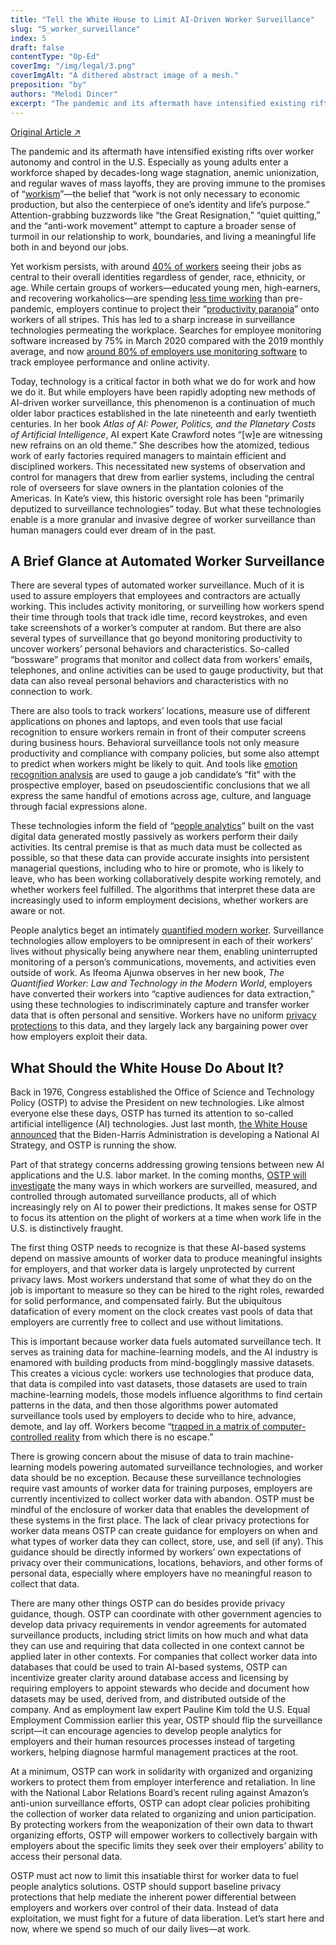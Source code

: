 ```yaml
---
title: "Tell the White House to Limit AI-Driven Worker Surveillance"
slug: "5_worker_surveillance"
index: 5
draft: false
contentType: "Op-Ed"
coverImg: "/img/legal/3.png"
coverImgAlt: "A dithered abstract image of a mesh."
preposition: "by"
authors: "Melodi Dincer"
excerpt: "The pandemic and its aftermath have intensified existing rifts over worker autonomy and control in the U.S., including the many ways in which workers are surveilled, measured, and controlled through automated surveillance products. Most workers understand that some of what they do on the job is important to measure so they can be hired to the right roles, rewarded for solid performance, and compensated fairly. But the ubiquitous datafication of every moment on the clock creates vast pools of data that employers are currently free to collect and use without limitations."
---
```


[Original Article ↗](https://techpolicy.press/tell-the-white-house-to-limit-ai-driven-worker-surveillance/)

The pandemic and its aftermath have intensified existing rifts over worker autonomy and control in the U.S. Especially as young adults enter a workforce shaped by decades-long wage stagnation, anemic unionization, and regular waves of mass layoffs, they are proving immune to the promises of “[workism](https://www.theatlantic.com/ideas/archive/2019/02/religion-workism-making-americans-miserable/583441/)”—the belief that “work is not only necessary to economic production, but also the centerpiece of one’s identity and life’s purpose.” Attention-grabbing buzzwords like “the Great Resignation,” “quiet quitting,” and the “anti-work movement” attempt to capture a broader sense of turmoil in our relationship to work, boundaries, and living a meaningful life both in and beyond our jobs.

Yet workism persists, with around [40% of workers](https://www.pewresearch.org/social-trends/2023/03/30/how-americans-view-their-jobs/#how-workers-see-their-job) seeing their jobs as central to their overall identities regardless of gender, race, ethnicity, or age. While certain groups of workers—educated young men, high-earners, and recovering workaholics—are spending [less time working](https://www.bloomberg.com/news/articles/2023-04-05/americans-emulate-europe-and-work-less-posing-problem-for-fed) than pre-pandemic, employers continue to project their “[productivity paranoia](https://www.microsoft.com/en-us/worklab/work-trend-index/hybrid-work-is-just-work)” onto workers of all stripes. This has led to a sharp increase in surveillance technologies permeating the workplace. Searches for employee monitoring software increased by 75% in March 2020 compared with the 2019 monthly average, and now [around 80% of employers use monitoring software](https://www.cnbc.com/2023/04/24/employee-surveillance-is-on-the-rise-that-could-backfire-on-employers.html) to track employee performance and online activity.

Today, technology is a critical factor in both what we do for work and how we do it. But while employers have been rapidly adopting new methods of AI-driven worker surveillance, this phenomenon is a continuation of much older labor practices established in the late nineteenth and early twentieth centuries. In her book *Atlas of AI: Power, Politics, and the Planetary Costs of Artificial Intelligence*, AI expert Kate Crawford notes “[w]e are witnessing new refrains on an old theme.” She describes how the atomized, tedious work of early factories required managers to maintain efficient and disciplined workers. This necessitated new systems of observation and control for managers that drew from earlier systems, including the central role of overseers for slave owners in the plantation colonies of the Americas. In Kate’s view, this historic oversight role has been “primarily deputized to surveillance technologies” today. But what these technologies enable is a more granular and invasive degree of worker surveillance than human managers could ever dream of in the past.

## A Brief Glance at Automated Worker Surveillance

There are several types of automated worker surveillance. Much of it is used to assure employers that employees and contractors are actually working. This includes activity monitoring, or surveilling how workers spend their time through tools that track idle time, record keystrokes, and even take screenshots of a worker’s computer at random. But there are also several types of surveillance that go beyond monitoring productivity to uncover workers’ personal behaviors and characteristics. So-called “bossware” programs that monitor and collect data from workers’ emails, telephones, and online activities can be used to gauge productivity, but that data can also reveal personal behaviors and characteristics with no connection to work. 

There are also tools to track workers’ locations, measure use of different applications on phones and laptops, and even tools that use facial recognition to ensure workers remain in front of their computer screens during business hours. Behavioral surveillance tools not only measure productivity and compliance with company policies, but some also attempt to predict when workers might be likely to quit. And tools like [emotion recognition analysis](https://papers.ssrn.com/sol3/papers.cfm?abstract_id=4292217) are used to gauge a job candidate’s “fit” with the prospective employer, based on pseudoscientific conclusions that we all express the same handful of emotions across age, culture, and language through facial expressions alone. 

These technologies inform the field of “[people analytics](https://www.hbs.edu/ris/Publication%20Files/1-s2.0-S0191308523000011-main_0230d385-13af-4a01-9b68-c6b07be05ce2.pdf)” built on the vast digital data generated mostly passively as workers perform their daily activities. Its central premise is that as much data must be collected as possible, so that these data can provide accurate insights into persistent managerial questions, including who to hire or promote, who is likely to leave, who has been working collaboratively despite working remotely, and whether workers feel fulfilled. The algorithms that interpret these data are increasingly used to inform employment decisions, whether workers are aware or not.

People analytics beget an intimately [quantified modern worker](https://www.cambridge.org/core/books/abs/quantified-worker/quantified-worker/1867BE16F394301ACAF6F82F030EAFEC). Surveillance technologies allow employers to be omnipresent in each of their workers’ lives without physically being anywhere near them, enabling uninterrupted monitoring of a person’s communications, movements, and activities even outside of work. As Ifeoma Ajunwa observes in her new book, *The Quantified Worker: Law and Technology in the Modern World*, employers have converted their workers into “captive audiences for data extraction,” using these technologies to indiscriminately capture and transfer worker data that is often personal and sensitive. Workers have no uniform [privacy protections](https://papers.ssrn.com/sol3/papers.cfm?abstract_id=2746211) to this data, and they largely lack any bargaining power over how employers exploit their data.

## What Should the White House Do About It?

Back in 1976, Congress established the Office of Science and Technology Policy (OSTP) to advise the President on new technologies. Like almost everyone else these days, OSTP has turned its attention to so-called artificial intelligence (AI) technologies. Just last month, [the White House announced](https://www.whitehouse.gov/wp-content/uploads/2023/05/OSTP-Request-for-Information-National-Priorities-for-Artificial-Intelligence.pdf) that the Biden-Harris Administration is developing a National AI Strategy, and OSTP is running the show. 

Part of that strategy concerns addressing growing tensions between new AI applications and the U.S. labor market. In the coming months, [OSTP will investigate](https://www.whitehouse.gov/ostp/news-updates/2023/05/01/hearing-from-the-american-people-how-are-automated-tools-being-used-to-surveil-monitor-and-manage-workers/) the many ways in which workers are surveilled, measured, and controlled through automated surveillance products, all of which increasingly rely on AI to power their predictions. It makes sense for OSTP to focus its attention on the plight of workers at a time when work life in the U.S. is distinctively fraught.

The first thing OSTP needs to recognize is that these AI-based systems depend on massive amounts of worker data to produce meaningful insights for employers, and that worker data is largely unprotected by current privacy laws. Most workers understand that some of what they do on the job is important to measure so they can be hired to the right roles, rewarded for solid performance, and compensated fairly. But the ubiquitous datafication of every moment on the clock creates vast pools of data that employers are currently free to collect and use without limitations. 

This is important because worker data fuels automated surveillance tech. It serves as training data for machine-learning models, and the AI industry is enamored with building products from mind-bogglingly massive datasets. This creates a vicious cycle: workers use technologies that produce data, that data is compiled into vast datasets, those datasets are used to train machine-learning models, those models influence algorithms to find certain patterns in the data, and then those algorithms power automated surveillance tools used by employers to decide who to hire, advance, demote, and lay off. Workers become “[trapped in a matrix of computer-controlled reality](https://www.americanbar.org/content/dam/aba/publications/aba_journal_of_labor_employment_law/v35/no-2/artificial-intelligence.pdf) from which there is no escape.” 

There is growing concern about the misuse of data to train machine-learning models powering automated surveillance technologies, and worker data should be no exception. Because these surveillance technologies require vast amounts of worker data for training purposes, employers are currently incentivized to collect worker data with abandon. OSTP must be mindful of the enclosure of worker data that enables the development of these systems in the first place. The lack of clear privacy protections for worker data means OSTP can create guidance for employers on when and what types of worker data they can collect, store, use, and sell (if any). This guidance should be directly informed by workers’ own expectations of privacy over their communications, locations, behaviors, and other forms of personal data, especially where employers have no meaningful reason to collect that data. 

There are many other things OSTP can do besides provide privacy guidance, though. OSTP can coordinate with other government agencies to develop data privacy requirements in vendor agreements for automated surveillance products, including strict limits on how much and what data they can use and requiring that data collected in one context cannot be applied later in other contexts. For companies that collect worker data into databases that could be used to train AI-based systems, OSTP can incentivize greater clarity around database access and licensing by requiring employers to appoint stewards who decide and document how datasets may be used, derived from, and distributed outside of the company. And as employment law expert Pauline Kim told the U.S. Equal Employment Commission earlier this year, OSTP should flip the surveillance script—it can encourage agencies to develop people analytics for employers and their human resources processes instead of targeting workers, helping diagnose harmful management practices at the root. 

At a minimum, OSTP can work in solidarity with organized and organizing workers to protect them from employer interference and retaliation. In line with the National Labor Relations Board’s recent ruling against Amazon’s anti-union surveillance efforts, OSTP can adopt clear policies prohibiting the collection of worker data related to organizing and union participation. By protecting workers from the weaponization of their own data to thwart organizing efforts, OSTP will empower workers to collectively bargain with employers about the specific limits they seek over their employers’ ability to access their personal data.

OSTP must act now to limit this insatiable thirst for worker data to fuel people analytics solutions. OSTP should support baseline privacy protections that help mediate the inherent power differential between employers and workers over control of their data. Instead of data exploitation, we must fight for a future of data liberation. Let’s start here and now, where we spend so much of our daily lives—at work.   
